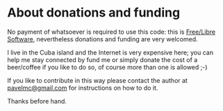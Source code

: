 # About donations and funding #

No payment of whatsoever is required to use this code: this is [Free/Libre Software](https://en.wikipedia.org/wiki/Software_Libre), nevertheless donations and funding are very welcomed.

I live in the Cuba island and the Internet is very expensive here; you can help me stay connected by fund me or simply donate the cost of a beer/coffee if you like to do so, of course more than one is allowed ;-)

If you like to contribute in this way please contact the author at pavelmc@gmail.com for instructions on how to do it.

Thanks before hand.
